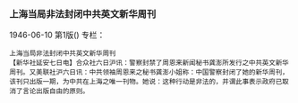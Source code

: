 ### 上海当局非法封闭中共英文新华周刊

1946-06-10
第1版()
专栏：

    上海当局非法封闭中共英文新华周刊
    【新华社延安七日电】合众社六日沪讯：警察封禁了周恩来新闻秘书龚澎所发行之中共英文新华周刊。又美联社沪六日讯：中共领袖周恩来之秘书龚澎小姐称：中国警察封闭了她的新华周刊，该刊只出版一期，为中共在上海之唯一刊物。她说：这种行动是非法的，并谓此事表示政府已取消了言论出版自由的原则。

